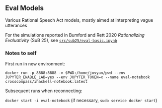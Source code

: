 ## Eval Models

Various Rational Speech Act models, mostly aimed at interpreting vague utterances

For the simulations reported in Bumford and Rett 2020 _Rationalizing Evaluativity_
(SuB 25), see [`src/sub25/eval-basic.ipynb`](src/sub25/eval-basic.ipynb)



### Notes to self

First run in new environment:

`docker run -p 8888:8888 -v $PWD:/home/jovyan/pwd --env JUPYTER_ENABLE_LAB=yes --env JUPYTER_TOKEN=x --name eval-notebook crosscompass/ihaskell-notebook:latest`

Subsequent runs when reconnecting:

`docker start -i eval-notebook` (if necessary, `sudo service docker start`)
